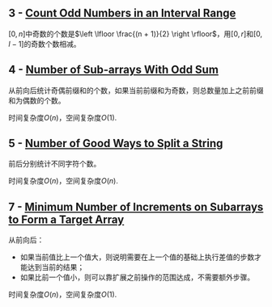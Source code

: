 ## 3 - [Count Odd Numbers in an Interval Range](https://leetcode.com/contest/biweekly-contest-31/problems/count-odd-numbers-in-an-interval-range)

$[0, n]$中奇数的个数是$\left \lfloor \frac{(n + 1)}{2} \right \rfloor$，用$[0, r]$和$[0, l - 1]$的奇数个数相减。

## 4 - [Number of Sub-arrays With Odd Sum](https://leetcode.com/contest/biweekly-contest-31/problems/number-of-sub-arrays-with-odd-sum)

从前向后统计奇偶前缀和的个数，如果当前前缀和为奇数，则总数量加上之前前缀和为偶数的个数。

时间复杂度$O(n)$，空间复杂度$O(1)$.

## 5 - [Number of Good Ways to Split a String](https://leetcode.com/contest/biweekly-contest-31/problems/number-of-good-ways-to-split-a-string)

前后分别统计不同字符个数。

时间复杂度$O(n)$，空间复杂度$O(n)$.

## 7 - [Minimum Number of Increments on Subarrays to Form a Target Array](https://leetcode.com/contest/biweekly-contest-31/problems/minimum-number-of-increments-on-subarrays-to-form-a-target-array)

从前向后：
* 如果当前值比上一个值大，则说明需要在上一个值的基础上执行差值的步数才能达到当前的结果；
* 如果比前一个值小，则可以靠扩展之前操作的范围达成，不需要额外步骤。

时间复杂度$O(n)$，空间复杂度$O(1)$.
